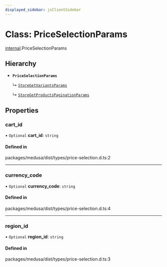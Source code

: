 ```yaml
---
displayed_sidebar: jsClientSidebar
---
```


# Class: PriceSelectionParams

[internal](../modules/internal.md).PriceSelectionParams

## Hierarchy

- **`PriceSelectionParams`**

  ↳ [`StoreGetVariantsParams`](internal.StoreGetVariantsParams.md)

  ↳ [`StoreGetProductsPaginationParams`](internal.StoreGetProductsPaginationParams.md)

## Properties

### cart\_id

• `Optional` **cart\_id**: `string`

#### Defined in

packages/medusa/dist/types/price-selection.d.ts:2

___

### currency\_code

• `Optional` **currency\_code**: `string`

#### Defined in

packages/medusa/dist/types/price-selection.d.ts:4

___

### region\_id

• `Optional` **region\_id**: `string`

#### Defined in

packages/medusa/dist/types/price-selection.d.ts:3
